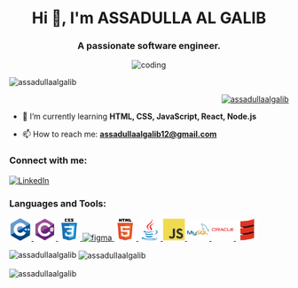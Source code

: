 <h1 align="center">Hi 👋, I'm ASSADULLA AL GALIB</h1>
<h3 align="center">A passionate software engineer.</h3>

<p align="center">
  <img alt="coding" width="400" src="https://camo.githubusercontent.com/4d9f5ecceb711eec6e2018f38a5677dc657c9738d4a65ba3b928c41c0a45b439/68747470733a2f2f6d69726f2e6d656469756d2e636f6d2f6d61782f313336302f302a37513379765349765f7430696f4a2d5a2e676966" />
</p>

<p align="left"> <img src="https://komarev.com/ghpvc/?username=assadullaalgalib&label=Profile%20views&color=0e75b6&style=flat" alt="assadullaalgalib" /> </p>

<p align="right">
  <a href="https://github.com/ryo-ma/github-profile-trophy">
    <img src="https://github-profile-trophy.vercel.app/?username=assadullaalgalib" alt="assadullaalgalib" />
  </a>
</p>

- 🌱 I’m currently learning **HTML, CSS, JavaScript, React, Node.js**

- 📫 How to reach me: **assadullaalgalib12@gmail.com**

<h3 align="left">Connect with me:</h3>
<p align="left">
  <a href="https://www.linkedin.com/in/md-assadulla-al-galib-480b61318/" target="_blank" rel="noopener noreferrer">
    <img align="center" src="https://raw.githubusercontent.com/rahuldkjain/github-profile-readme-generator/master/src/images/icons/Social/linked-in-alt.svg" alt="LinkedIn" height="30" width="40" />
  </a>
</p>

<h3 align="left">Languages and Tools:</h3>
<p align="left">
  <a href="https://www.w3schools.com/cpp/" target="_blank" rel="noopener noreferrer"> 
    <img src="https://raw.githubusercontent.com/devicons/devicon/master/icons/cplusplus/cplusplus-original.svg" alt="cplusplus" width="40" height="40"/> 
  </a> 
  <a href="https://www.w3schools.com/cs/" target="_blank" rel="noopener noreferrer"> 
    <img src="https://raw.githubusercontent.com/devicons/devicon/master/icons/csharp/csharp-original.svg" alt="csharp" width="40" height="40"/> 
  </a> 
  <a href="https://www.w3schools.com/css/" target="_blank" rel="noopener noreferrer"> 
    <img src="https://raw.githubusercontent.com/devicons/devicon/master/icons/css3/css3-original-wordmark.svg" alt="css3" width="40" height="40"/> 
  </a> 
  <a href="https://www.figma.com/" target="_blank" rel="noopener noreferrer"> 
    <img src="https://www.vectorlogo.zone/logos/figma/figma-icon.svg" alt="figma" width="40" height="40"/> 
  </a> 
  <a href="https://www.w3.org/html/" target="_blank" rel="noopener noreferrer"> 
    <img src="https://raw.githubusercontent.com/devicons/devicon/master/icons/html5/html5-original-wordmark.svg" alt="html5" width="40" height="40"/> 
  </a> 
  <a href="https://www.java.com" target="_blank" rel="noopener noreferrer"> 
    <img src="https://raw.githubusercontent.com/devicons/devicon/master/icons/java/java-original.svg" alt="java" width="40" height="40"/> 
  </a> 
  <a href="https://developer.mozilla.org/en-US/docs/Web/JavaScript" target="_blank" rel="noopener noreferrer"> 
    <img src="https://raw.githubusercontent.com/devicons/devicon/master/icons/javascript/javascript-original.svg" alt="javascript" width="40" height="40"/> 
  </a> 
  <a href="https://www.mysql.com/" target="_blank" rel="noopener noreferrer"> 
    <img src="https://raw.githubusercontent.com/devicons/devicon/master/icons/mysql/mysql-original-wordmark.svg" alt="mysql" width="40" height="40"/> 
  </a> 
  <a href="https://www.oracle.com/" target="_blank" rel="noopener noreferrer"> 
    <img src="https://raw.githubusercontent.com/devicons/devicon/master/icons/oracle/oracle-original.svg" alt="oracle" width="40" height="40"/> 
  </a> 
  <a href="https://www.scala-lang.org" target="_blank" rel="noopener noreferrer"> 
    <img src="https://raw.githubusercontent.com/devicons/devicon/master/icons/scala/scala-original.svg" alt="scala" width="40" height="40"/> 
  </a> 
</p>

<p><img align="left" src="https://github-readme-stats.vercel.app/api/top-langs?username=assadullaalgalib&show_icons=true&locale=en&layout=compact" alt="assadullaalgalib" /></p>

<p>&nbsp;<img align="center" src="https://github-readme-stats.vercel.app/api?username=assadullaalgalib&show_icons=true&locale=en" alt="assadullaalgalib" /></p>

<p><img align="center" src="https://github-readme-streak-stats.herokuapp.com/?user=assadullaalgalib&" alt="assadullaalgalib" /></p>

